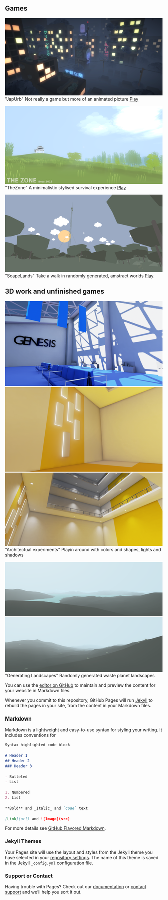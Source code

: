 ## Games

![JapUrbImage](japurbspic-pmsbasky.png)
"JapUrb" Not really a game but more of an animated picture
[Play](https://gamejolt.com/games/MelonMan/238765)

![ZoneImage](zonepicFirewatch.png)
"TheZone" A minimalistic stylised survival experience
[Play](https://gamejolt.com/games/TheZone/35767)

![ScapelandsImage](Antenna.png)
"ScapeLands" Take a walk in randomly generated, amstract worlds
[Play](https://gamejolt.com/games/ScapeLands/266635)


## 3D work and unfinished games

![ArchVisPic](reallvldesignhours3.png)
![ArchvisPic](reallvldesignhours8.png)
![ArchvisPic](reallvldesignhours11.png)
"Architectual experiments" Playin around with colors and shapes, lights and shadows

![TerrPic](Terr1.png)
![TerrPic](Terr3.png)
"Generating Landscapes" Randomly generated waste planet landscapes

You can use the [editor on GitHub](https://github.com/MelonGames/Portfolio/edit/master/README.md) to maintain and preview the content for your website in Markdown files.

Whenever you commit to this repository, GitHub Pages will run [Jekyll](https://jekyllrb.com/) to rebuild the pages in your site, from the content in your Markdown files.

### Markdown

Markdown is a lightweight and easy-to-use syntax for styling your writing. It includes conventions for

```markdown
Syntax highlighted code block

# Header 1
## Header 2
### Header 3

- Bulleted
- List

1. Numbered
2. List

**Bold** and _Italic_ and `Code` text

[Link](url) and ![Image](src)
```

For more details see [GitHub Flavored Markdown](https://guides.github.com/features/mastering-markdown/).

### Jekyll Themes

Your Pages site will use the layout and styles from the Jekyll theme you have selected in your [repository settings](https://github.com/MelonGames/Portfolio/settings). The name of this theme is saved in the Jekyll `_config.yml` configuration file.

### Support or Contact

Having trouble with Pages? Check out our [documentation](https://help.github.com/categories/github-pages-basics/) or [contact support](https://github.com/contact) and we’ll help you sort it out.
